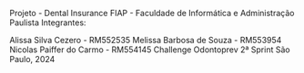 Projeto - Dental Insurance
FIAP - Faculdade de Informática e Administração Paulista
Integrantes:

Alissa Silva Cezero - RM552535
Melissa Barbosa de Souza - RM553954
Nicolas Paiffer do Carmo - RM554145
Challenge Odontoprev
2ª Sprint
São Paulo, 2024
